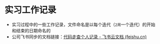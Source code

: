 # 实习工作记录

- 实习过程中的一些工作记录，文件命名是以每个迭代（`2周`一个迭代）的开始和结束的日期命名的
- 公司飞书同步的文档链接：[代码走查个人记录 - 飞书云文档 (feishu.cn)](https://j7m2kuw935.feishu.cn/drive/folder/HW6rfm7m6lRCFvdQj3wci2m3nwf)

